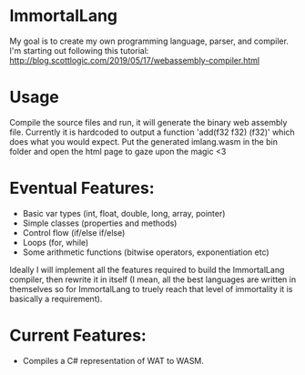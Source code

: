 # ImmortalLang
My goal is to create my own programming language, parser, and compiler. I'm starting out following this tutorial: http://blog.scottlogic.com/2019/05/17/webassembly-compiler.html

# Usage
Compile the source files and run, it will generate the binary web assembly file. Currently it is hardcoded to output a function 'add(f32 f32) (f32)' which does what you would expect. Put the generated imlang.wasm in the bin folder and open the html page to gaze upon the magic <3

# Eventual Features:
- Basic var types (int, float, double, long, array, pointer)
- Simple classes (properties and methods)
- Control flow (if/else if/else)
- Loops (for, while)
- Some arithmetic functions (bitwise operators, exponentiation etc)

Ideally I will implement all the features required to build the ImmortalLang compiler, then rewrite it in itself (I mean, all the best languages are written in themselves so for ImmortalLang to truely reach that level of immortality it is basically a requirement).

# Current Features:
- Compiles a C# representation of WAT to WASM.
